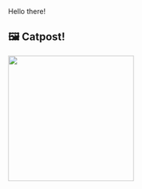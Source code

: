 Hello there!



## 🖼️ Catpost!

<sub>
    <img src="https://cdn2.thecatapi.com/images/eco.jpg" height="256">
</sub>

